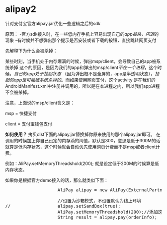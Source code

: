 alipay2
=======

针对支付宝官方alipay.jar优化一些逻辑之后的sdk

原因：
-官方sdk接入时，在一些低内存手机上容易出现自己的*app被杀，闪退*的现象
-有时候并不想弹出那个提示是否安装或者下载的按钮，直接跳转网页支付


先解释下为什么会被杀掉：

某些时刻，当手机处于内存爆满的时候，弹出msp/client，会导致自己的app被系统杀掉
这个的原因，是因为我们的app和弹出的msp/client*不在一个进程*，这个时候，*自己的app处于挂起状态*
（因为弹出框不是全屏的，app是半透明状态），*挂起的app是可能被系统杀掉的*。而如果使用网页支付，这个activity
是在我们的AndroidManifest.xml中注册并调用的，所以是在本进程之内，所以我们app进程不会被杀掉。

注意，上面说的msp/client含义是：

msp = 快捷支付

client = 支付宝钱包支付

**如何使用？**
拷贝dist下面的alipay.jar替换掉你原来使用的那个alipay.jar即可。
在调用的时候加上你自己设定的内存滴的阈值，默认是300，意思是低于300M的话就算是低内存状态，这个时候就会自动优先使用网页计费而不是msp或者client计费。

例如：AliPay.setMemoryThreadshold(200); 就是设定低于200M的时候算是低内存状态。

如果你是根据官方demo接入的话，那么就类似下面：
<pre>
					AliPay alipay = new AliPay(ExternalPartner.this, mHandler);
					
					//设置为沙箱模式，不设置默认为线上环境
//					alipay.setSandBox(true);
					AliPay.setMemoryThreadshold(200);//添加这句话，不添加默认设定为300M是低内存状态
					String result = alipay.pay(orderInfo);
</pre>
